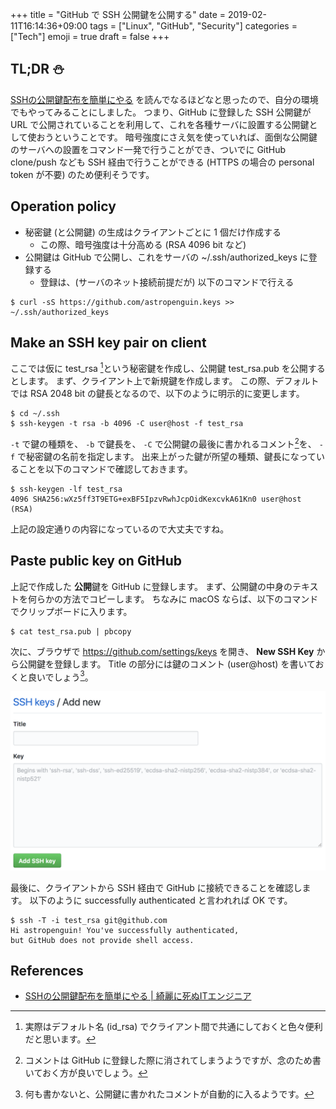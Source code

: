 +++
title = "GitHub で SSH 公開鍵を公開する"
date  = 2019-02-11T16:14:36+09:00
tags  = ["Linux", "GitHub", "Security"]
categories  = ["Tech"]
emoji = true
draft = false
+++

## TL;DR :snowman:

[SSHの公開鍵配布を簡単にやる](https://s8a.jp/distribution-of-ssh-key#%E9%9D%A2%E5%80%92%E3%81%AA%E5%85%AC%E9%96%8B%E9%8D%B5%E3%81%AE%E9%85%8D%E5%B8%83%E3%82%92%E7%B0%A1%E7%B4%A0%E5%8C%96%E3%81%99%E3%82%8B) を読んでなるほどなと思ったので、自分の環境でもやってみることにしました。
つまり、GitHub に登録した SSH 公開鍵が URL で公開されていることを利用して、これを各種サーバに設置する公開鍵として使おうということです。
暗号強度にさえ気を使っていれば、面倒な公開鍵のサーバへの設置をコマンド一発で行うことができ、ついでに GitHub clone/push なども SSH 経由で行うことができる (HTTPS の場合の personal token が不要) のため便利そうです。

## Operation policy

+ 秘密鍵 (と公開鍵) の生成はクライアントごとに 1 個だけ作成する
    - この際、暗号強度は十分高める (RSA 4096 bit など)
+ 公開鍵は GitHub で公開し、これをサーバの ~/.ssh/authorized_keys に登録する
    - 登録は、(サーバのネット接続前提だが) 以下のコマンドで行える

```shell
$ curl -sS https://github.com/astropenguin.keys >> ~/.ssh/authorized_keys
```

## Make an SSH key pair on client

ここでは仮に test_rsa [^1]という秘密鍵を作成し、公開鍵 test_rsa.pub を公開するとします。
まず、クライアント上で新規鍵を作成します。
この際、デフォルトでは RSA 2048 bit の鍵長となるので、以下のように明示的に変更します。

```shell
$ cd ~/.ssh
$ ssh-keygen -t rsa -b 4096 -C user@host -f test_rsa
```

`-t` で鍵の種類を、 `-b` で鍵長を、 `-C` で公開鍵の最後に書かれるコメント[^2]を、 `-f` で秘密鍵の名前を指定します。
出来上がった鍵が所望の種類、鍵長になっていることを以下のコマンドで確認しておきます。

```shell
$ ssh-keygen -lf test_rsa
4096 SHA256:wXz5ff3T9ETG+exBF5IpzvRwhJcpOidKexcvkA61Kn0 user@host (RSA)
```

上記の設定通りの内容になっているので大丈夫ですね。

[^1]: 実際はデフォルト名 (id_rsa) でクライアント間で共通にしておくと色々便利だと思います。
[^2]: コメントは GitHub に登録した際に消されてしまうようですが、念のため書いておく方が良いでしょう。

## Paste public key on GitHub

上記で作成した **公開**鍵を GitHub に登録します。
まず、公開鍵の中身のテキストを何らかの方法でコピーします。
ちなみに macOS ならば、以下のコマンドでクリップボードに入ります。

```shell
$ cat test_rsa.pub | pbcopy
```

次に、ブラウザで https://github.com/settings/keys を開き、 **New SSH Key** から公開鍵を登録します。
Title の部分には鍵のコメント (user@host) を書いておくと良いでしょう[^3]。

![](new_ssh_key.png)

最後に、クライアントから SSH 経由で GitHub に接続できることを確認します。
以下のように successfully authenticated と言われれば OK です。

```shell
$ ssh -T -i test_rsa git@github.com
Hi astropenguin! You've successfully authenticated,
but GitHub does not provide shell access.
```

[^3]: 何も書かないと、公開鍵に書かれたコメントが自動的に入るようです。

## References

+ [SSHの公開鍵配布を簡単にやる \| 綺麗に死ぬITエンジニア](https://s8a.jp/distribution-of-ssh-key#%E9%9D%A2%E5%80%92%E3%81%AA%E5%85%AC%E9%96%8B%E9%8D%B5%E3%81%AE%E9%85%8D%E5%B8%83%E3%82%92%E7%B0%A1%E7%B4%A0%E5%8C%96%E3%81%99%E3%82%8B)